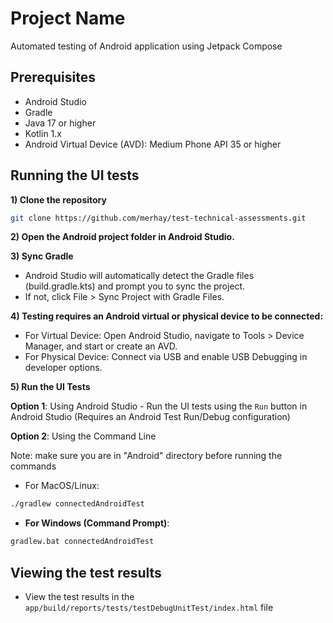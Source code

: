 # Project Name

Automated testing of Android application using Jetpack Compose

## Prerequisites
- Android Studio
- Gradle
- Java 17 or higher
- Kotlin 1.x
- Android Virtual Device (AVD): Medium Phone API 35 or higher

## Running the UI tests
**1) Clone the repository**
```bash
git clone https://github.com/merhay/test-technical-assessments.git
```
**2) Open the Android project folder in Android Studio.**

**3) Sync Gradle**
  - Android Studio will automatically detect the Gradle files (build.gradle.kts) and prompt you to sync the project.
  - If not, click File > Sync Project with Gradle Files.

**4) Testing requires an Android virtual or physical device to be connected:**
  - For Virtual Device: Open Android Studio, navigate to Tools > Device Manager, and start or create an AVD.
  - For Physical Device: Connect via USB and enable USB Debugging in developer options.

**5) Run the UI Tests**
   
   **Option 1**: Using Android Studio
    - Run the UI tests using the `Run` button in Android Studio (Requires an Android Test Run/Debug configuration)
    
   **Option 2**: Using the Command Line

   Note: make sure you are in "Android" directory before running the commands
    
  - For MacOS/Linux:
  ```bash
  ./gradlew connectedAndroidTest
  ```
  - **For Windows (Command Prompt)**:
  ```cmd
  gradlew.bat connectedAndroidTest
  ```
## Viewing the test results
- View the test results in the `app/build/reports/tests/testDebugUnitTest/index.html` file
